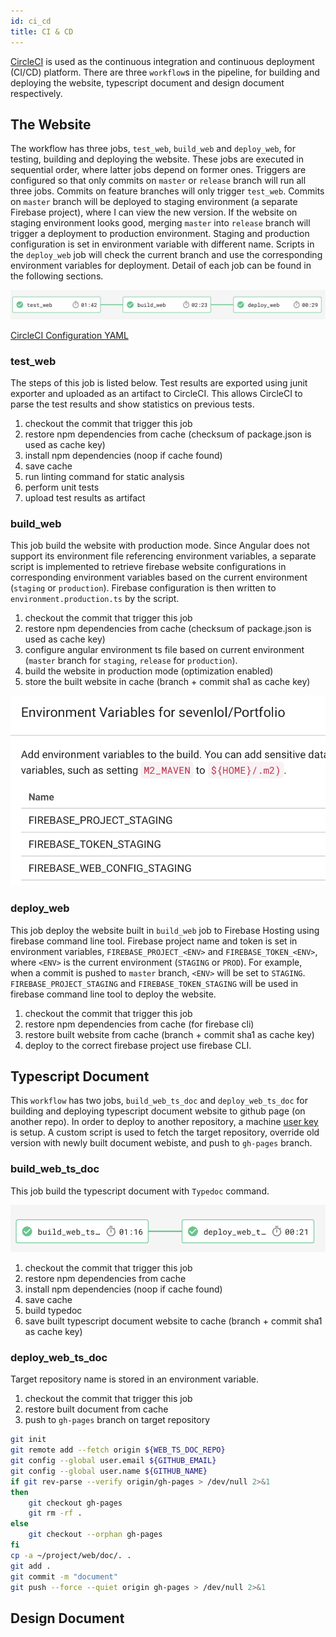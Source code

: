 ```yaml
---
id: ci_cd
title: CI & CD
---
```


[CircleCI](https://circleci.com) is used as the continuous integration and continuous deployment (CI/CD) platform. There are three `workflow`s in the pipeline, for building and deploying the website, typescript document and design document respectively.

## The Website

The workflow has three jobs, `test_web`, `build_web` and `deploy_web`, for testing, building and deploying the website. These jobs are executed in sequential order, where latter jobs depend on former ones. Triggers are configured so that only commits on `master` or `release` branch will run all three jobs. Commits on feature branches will only trigger `test_web`. Commits on `master` branch will be deployed to staging environment (a separate Firebase project), where I can view the new version. If the website on staging environment looks good, merging `master` into `release` branch will trigger a deployment to production environment. Staging and production configuration is set in environment variable with different name. Scripts in the `deploy_web` job will check the current branch and use the corresponding environment variables for deployment. Detail of each job can be found in the following sections.

![Workflow](assets/website_ci_cd.png)

[CircleCI Configuration YAML](https://github.com/sevenlol/Portfolio/blob/master/.circleci/config.yml)

### test_web

The steps of this job is listed below. Test results are exported using junit exporter and uploaded as an artifact to CircleCI. This allows CircleCI to parse the test results and show statistics on previous tests.
1. checkout the commit that trigger this job
2. restore npm dependencies from cache (checksum of package.json is used as cache key)
3. install npm dependencies (noop if cache found)
4. save cache
5. run linting command for static analysis
6. perform unit tests
7. upload test results as artifact

### build_web

This job build the website with production mode. Since Angular does not support its environment file referencing environment variables, a separate script is implemented to retrieve firebase website configurations in corresponding environment variables based on the current environment (`staging` or `production`). Firebase configuration is then written to `environment.production.ts` by the script.

1. checkout the commit that trigger this job
2. restore npm dependencies from cache (checksum of package.json is used as cache key)
3. configure angular environment ts file based on current environment (`master` branch for `staging`, `release` for `production`).
4. build the website in production mode (optimization enabled)
5. store the built website in cache (branch + commit sha1 as cache key)

![Env](assets/circle_ci_env_1.png)

### deploy_web

This job deploy the website built in `build_web` job to Firebase Hosting using firebase command line tool. Firebase project name and token is set in environment variables, `FIREBASE_PROJECT_<ENV>` and `FIREBASE_TOKEN_<ENV>`, where `<ENV>` is the current environment (`STAGING` or `PROD`). For example, when a commit is pushed to `master` branch, `<ENV>` will be set to `STAGING`. `FIREBASE_PROJECT_STAGING` and `FIREBASE_TOKEN_STAGING` will be used in firebase command line tool to deploy the website.

1. checkout the commit that trigger this job
2. restore npm dependencies from cache (for firebase cli)
3. restore built website from cache (branch + commit sha1 as cache key)
4. deploy to the correct firebase project use firebase CLI.

## Typescript Document

This `workflow` has two jobs, `build_web_ts_doc` and `deploy_web_ts_doc` for building and deploying typescript document website to github page (on another repo). In order to deploy to another repository, a machine [user key](https://circleci.com/docs/1.0/github-security-ssh-keys/) is setup. A custom script is used to fetch the target repository, override old version with newly built document webiste, and push to `gh-pages` branch.

### build_web_ts_doc

This job build the typescript document with `Typedoc` command.

![Workflow](assets/typedoc_ci_cd.png)

1. checkout the commit that trigger this job
2. restore npm dependencies from cache
3. install npm dependencies (noop if cache found)
4. save cache
5. build typedoc
6. save built typescript document website to cache (branch + commit sha1 as cache key)

### deploy_web_ts_doc

Target repository name is stored in an environment variable.

1. checkout the commit that trigger this job
2. restore built document from cache
3. push to `gh-pages` branch on target repository

```bash
git init
git remote add --fetch origin ${WEB_TS_DOC_REPO}
git config --global user.email ${GITHUB_EMAIL}
git config --global user.name ${GITHUB_NAME}
if git rev-parse --verify origin/gh-pages > /dev/null 2>&1
then
    git checkout gh-pages
    git rm -rf .
else
    git checkout --orphan gh-pages
fi
cp -a ~/project/web/doc/. .
git add .
git commit -m "document"
git push --force --quiet origin gh-pages > /dev/null 2>&1
```

## Design Document

